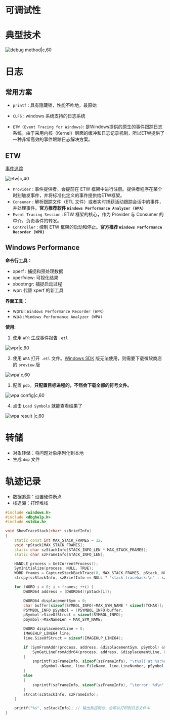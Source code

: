 # 可调试性

# 典型技术

![debug method|c,60](../../image/windbg/debugMethods.jpg)


# 日志

## 常用方案
- `printf` : 具有隐藏锁，性能不咋地，最原始

- `CLFS` : windows 系统支持的日志系统

- `ETW (Event Tracing for Windows)`: 是Windows提供的原生的事件跟踪日志系统。由于采用内核（Kernel）层面的缓冲和日志记录机制，所以ETW提供了一种非常高效的事件跟踪日志解决方案。

## ETW

[事件追踪](https://learn.microsoft.com/zh-cn/windows/win32/etw/event-tracing-portal)

![etw|c,40](../../image/windbg/ETW.jpg)

- `Provider` : 事件提供者，会提前在 ETW 框架中进行注册。提供者程序在某个时刻触发事件，并将标准化定义的事件提供给ETW框架。
- `Consumer` : 解析跟踪文件（ETL 文件）或者实时捕获活动跟踪会话中的事件，并处理事件。**官方推荐软件 `Windows Performance Analyzer (WPA)`**
- `Event Tracing Session` : ETW 框架的核心，作为 Provider 与 Consumer 的中介，负责事件的转发。
- `Controller` : 控制 ETW 框架的启动和停止。**官方推荐 `Windows Performance Recorder (WPR)`**

## Windows Performance

**命令行工具：**
- xperf : 捕捉和预处理数据
- xperfview: 可视化结果
- xbootmgr: 捕捉启动过程
- wpr: 代替 xperf 的新工具

**界面工具：**
- wprui: `Windows Performance Recorder (WPR)`
- wpa : `Windows Performance Analyzer (WPA)`


**使用:**
1. 使用 `WPR` 生成事件报告 `.etl`

![wpr|c,60](../../image/windbg/wpr.jpg)

2. 使用 `WPA` 打开 `.etl` 文件。[Windows SDK](https://developer.microsoft.com/zh-cn/windows/downloads/windows-sdk/) 版无法使用，则需要下载微软商店的 `preview` 版

![wpa|c,60](../../image/windbg/wpa.jpg)

1. 配置 `pdb`。**只配置目标进程的，不然会下载全部的符号文件。**

![wpa config|c,60](../../image/windbg/wpa_config.jpg)

4. 点击 `Load Symbols` 就能查看结果了

![wpa result |c,60](../../image/windbg/wpa_result.jpg)


# 转储

- 对象转储：将问题对象序列化到本地
- 生成 `dmp` 文件

# 轨迹记录

- 数据追溯：设置硬件断点
- 栈追溯：打印堆栈

```cpp
#include <windows.h>
#include <dbghelp.h>
#include <stdio.h>

void ShowTraceStack(char* szBriefInfo)
{
    static const int MAX_STACK_FRAMES = 12;
    void *pStack[MAX_STACK_FRAMES];
    static char szStackInfo[STACK_INFO_LEN * MAX_STACK_FRAMES];
    static char szFrameInfo[STACK_INFO_LEN];

    HANDLE process = GetCurrentProcess();
    SymInitialize(process, NULL, TRUE);
    WORD frames = CaptureStackBackTrace(0, MAX_STACK_FRAMES, pStack, NULL);
    strcpy(szStackInfo, szBriefInfo == NULL ? "stack traceback:\n" : szBriefInfo);

    for (WORD i = 0; i < frames; ++i) {
        DWORD64 address = (DWORD64)(pStack[i]);

        DWORD64 displacementSym = 0;
        char buffer[sizeof(SYMBOL_INFO)+MAX_SYM_NAME * sizeof(TCHAR)];
        PSYMBOL_INFO pSymbol = (PSYMBOL_INFO)buffer;
        pSymbol->SizeOfStruct = sizeof(SYMBOL_INFO);
        pSymbol->MaxNameLen = MAX_SYM_NAME;

        DWORD displacementLine = 0;
        IMAGEHLP_LINE64 line;
        line.SizeOfStruct = sizeof(IMAGEHLP_LINE64);

        if (SymFromAddr(process, address, &displacementSym, pSymbol) && 
        	SymGetLineFromAddr64(process, address, &displacementLine, &line))
        {
            snprintf(szFrameInfo, sizeof(szFrameInfo), "\t%s() at %s:%d(0x%x)\n", 
            	pSymbol->Name, line.FileName, line.LineNumber, pSymbol->Address);
        }
        else
        {
            snprintf(szFrameInfo, sizeof(szFrameInfo), "\terror: %d\n", GetLastError());
        }
        strcat(szStackInfo, szFrameInfo);
    }

    printf("%s", szStackInfo); // 输出到控制台，也可以打印到日志文件中
}
```
